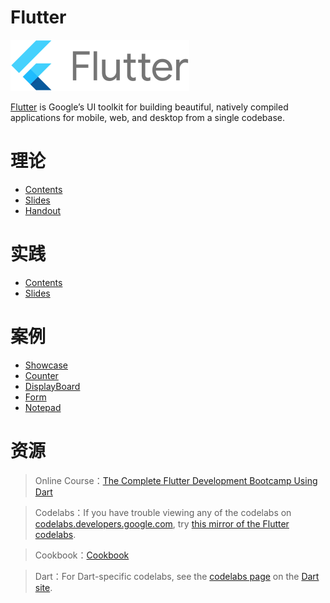 # Flutter

![logo](flutter-lockup.png)


[Flutter](https://flutter.dev/) is Google’s UI toolkit for building beautiful, natively compiled applications for mobile, web, and desktop from a single codebase.



# 理论
- [Contents](https://f.nkugame.com/#/lecture)
- [Slides](https://github.com/walkman617/Flutter2/tree/main/Lecture)
- [Handout](https://github.com/walkman617/Flutter2/tree/main/Handout)

# 实践
- [Contents](https://f.nkugame.com/#/practice)
- [Slides](https://github.com/walkman617/Flutter2/tree/main/Practice)

# 案例
- [Showcase](https://f.nkugame.com/#/showcase)
- [Counter](https://f.nkugame.com/FlutterCase/counter/)
- [DisplayBoard](https://f.nkugame.com/FlutterCase/displayboard/)
- [Form](https://f.nkugame.com/FlutterCase/form/)
- [Notepad](https://f.nkugame.com/FlutterCase/notepad/)

# 资源
> Online Course：[The Complete Flutter Development Bootcamp Using Dart](https://www.appbrewery.co/p/flutter-development-bootcamp-with-dart)

> Codelabs：If you have trouble viewing any of the codelabs on [codelabs.developers.google.com](codelabs.developers.google.com), try [this mirror of the Flutter codelabs](https://codelabs.flutter-io.cn/).

> Cookbook：[Cookbook](https://flutter.dev/docs/cookbook)

> Dart：For Dart-specific codelabs, see the [codelabs page](https://dart.dev/codelabs) on the [Dart site](https://dart.dev/).

